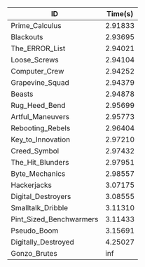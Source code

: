 |ID|Time(s)|
|-|-|
|Prime_Calculus|2.91833|
|Blackouts|2.93695|
|The_ERROR_List|2.94021|
|Loose_Screws|2.94104|
|Computer_Crew|2.94252|
|Grapevine_Squad|2.94379|
|Beasts|2.94878|
|Rug_Heed_Bend|2.95699|
|Artful_Maneuvers|2.95773|
|Rebooting_Rebels|2.96404|
|Key_to_Innovation|2.97210|
|Creed_Symbol|2.97432|
|The_Hit_Blunders|2.97951|
|Byte_Mechanics|2.98557|
|Hackerjacks|3.07175|
|Digital_Destroyers|3.08555|
|Smalltalk_Dribble|3.11310|
|Pint_Sized_Benchwarmers|3.11433|
|Pseudo_Boom|3.15691|
|Digitally_Destroyed|4.25027|
|Gonzo_Brutes|inf|
